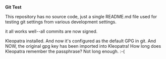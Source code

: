 **Git Test**

This repository has no source code, just a single README.md file used for testing git settings from various development settings.

it all works well--all commits are now signed.

Kleopatra installed.
And now it's configured as the default GPG in git.
And NOW, the original gpg key has been imported into Kleopatra!
How long does Kleopatra remember the passphrase?
Not long enough. :-(
